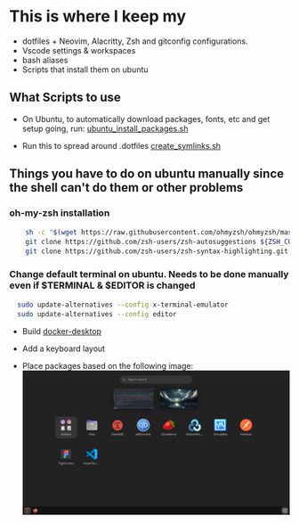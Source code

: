 # This is where I keep my

- dotfiles + Neovim, Alacritty, Zsh and gitconfig configurations.
- Vscode settings & workspaces
- bash aliases
- Scripts that install them on ubuntu

## What Scripts to use

- On Ubuntu, to automatically download packages, fonts, etc
  and get setup going, run:
  [ubuntu_install_packages.sh](./ubuntu_install_packages.sh)

- Run this to spread around .dotfiles
  [create_symlinks.sh](./create_symlinks.sh)

## Things you have to do on ubuntu manually since the shell can't do them or other problems

### oh-my-zsh installation

```bash
    sh -c "$(wget https://raw.githubusercontent.com/ohmyzsh/ohmyzsh/master/tools/install.sh -O -)"
    git clone https://github.com/zsh-users/zsh-autosuggestions ${ZSH_CUSTOM:-~/.oh-my-zsh/custom}/plugins/zsh-autosuggestions
    git clone https://github.com/zsh-users/zsh-syntax-highlighting.git ${ZSH_CUSTOM:-~/.oh-my-zsh/custom}/plugins/zsh-syntax-highlighting
```

### Change default terminal on ubuntu. Needs to be done manually even if $TERMINAL & $EDITOR is changed

```bash
  sudo update-alternatives --config x-terminal-emulator
  sudo update-alternatives --config editor
```

- Build [docker-desktop](https://www.youtube.com/watch?v=OTmyNHTQ0AA)

- Add a keyboard layout
- Place packages based on the following image:
  ![Image of packages on Ubuntu](./_docs/packages.png)
